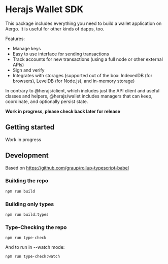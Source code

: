 # Herajs Wallet SDK

This package includes everything you need to build a wallet application on Aergo.
It is useful for other kinds of dapps, too.

Features:

- Manage keys
- Easy to use interface for sending transactions
- Track accounts for new transactions (using a full node or other external APIs)
- Sign and verify
- Integrates with storages (supported out of the box: IndexedDB (for browsers), LevelDB (for Node.js), and in-memory storage)

In contrary to @herajs/client, which includes just the API client and useful classes and helpers,
@herajs/wallet includes managers that can keep, coordinate, and optionally persist state.

**Work in progress, please check back later for release**

## Getting started

Work in progress

## Development

Based on https://github.com/graup/rollup-typescript-babel

### Building the repo

```shell
npm run build
```

### Building only types

```shell
npm run build:types
```

### Type-Checking the repo

```shell
npm run type-check
```

And to run in --watch mode:

```shell
npm run type-check:watch
```

